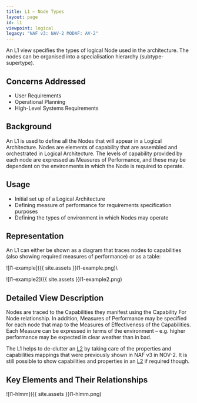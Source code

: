 ```yaml
---
title: L1 – Node Types
layout: page
id: l1
viewpoint: logical
legacy: "NAF v3: NAV-2 MODAF: AV-2"
---
```



An L1 view specifies the types of logical Node used in the
architecture. The nodes can be organised into a specialisation hierarchy
(subtype-supertype).

## Concerns Addressed

-   User Requirements
-   Operational Planning
-   High-Level Systems Requirements

## Background

An L1 is used to define all the Nodes that will appear in a Logical
Architecture. Nodes are elements of capability that are assembled and
orchestrated in Logical Architecture. The levels of capability provided
by each node are expressed as Measures of Performance, and these may be
dependent on the environments in which the Node is required to operate.

## Usage

-   Initial set up of a Logical Architecture
-   Defining measure of performance for requirements specification
    purposes
-   Defining the types of environment in which Nodes may operate

## Representation

An L1 can either be shown as a diagram that traces nodes to capabilities
(also showing required measures of performance) or as a table:

![l1-example]({{ site.assets }}l1-example.png)\

![l1-example2]({{ site.assets }}l1-example2.png)

## Detailed View Description

Nodes are traced to the Capabilities they manifest using the Capability
For Node relationship. In addition, Measures of Performance may be
specified for each node that map to the Measures of Effectiveness of the
Capabilities. Each Measure can be expressed in terms of the environment
– e.g. higher performance may be expected in clear weather than in bad.

The L1 helps to de-clutter an [L2](l2.html) by taking care of the properties
and capabilities mappings that were previously shown in NAF v3 in NOV-2.
It is still possible to show capabilities and properties in an [L2](l2.html)
if required though.

## Key Elements and Their Relationships

![l1-hlmm]({{ site.assets }}l1-hlmm.png)
